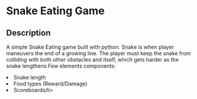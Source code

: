 # Snake Eating Game

## Description
<p> A simple Snake Eating game built with python. Snake is when player maneuvers the end of a growing line. The player must keep the snake from colliding with both other obstacles and itself, which gets harder as the snake lengthens
Few elements components:
<li>Snake length</li>
<li>Food types (Reward/Damage)</li>
<li>Scoreboards/li>
